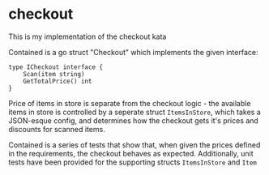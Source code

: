 # checkout
This is my implementation of the checkout kata

Contained is a go struct "Checkout" which implements the given interface:
```
type ICheckout interface {
	Scan(item string)
	GetTotalPrice() int
}
```

Price of items in store is separate from the checkout logic - the available items in store is controlled by a seperate struct `ItemsInStore`, which takes a JSON-esque config, and determines how the checkout gets it's prices and discounts for scanned items.

Contained is a series of tests that show that, when given the prices defined in the requirements, the checkout behaves as expected. Additionally, unit tests have been provided for the supporting structs `ItemsInStore` and `Item`
